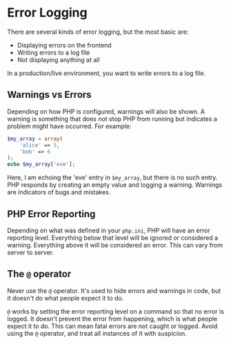 # Error Logging

There are several kinds of error logging, but the most basic are:

* Displaying errors on the frontend
* Writing errors to a log file
* Not displaying anything at all

In a production/live environment, you want to write errors to a log file.

## Warnings vs Errors

Depending on how PHP is configured, warnings will also be shown. A warning is something that does not stop PHP from running but indicates a problem might have occurred. For example:

```php
$my_array = array(
    'alice' => 5,
    'bob' => 6
);
echo $my_array['eve'];
```

Here, I am echoing the 'eve' entry in `$my_array`, but there is no such entry. PHP responds by creating an empty value and logging a warning. Warnings are indicators of bugs and mistakes.

## PHP Error Reporting

Depending on what was defined in your `php.ini`, PHP will have an error reporting level. Everything below that level will be ignored or considered a warning. Everything above it will be considered an error. This can vary from server to server.

## The `@` operator

Never use the `@` operator. It's used to hide errors and warnings in code, but it doesn't do what people expect it to do.

`@` works by setting the error reporting level on a command so that no error is logged. It doesn't prevent the error from happening, which is what people expect it to do. This can mean fatal errors are not caught or logged. Avoid using the `@` operator, and treat all instances of it with suspicion.

